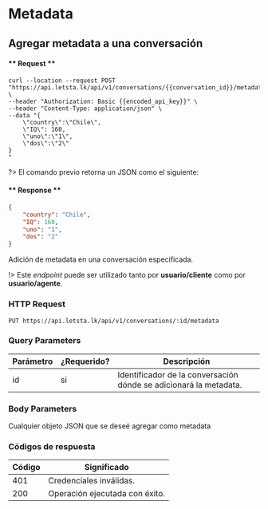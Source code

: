 # Metadata
## Agregar metadata a una conversación

<!-- panels:start -->

<!-- div:right-panel -->

<!-- tabs:start -->
#### ** Request **

```shell
curl --location --request POST "https://api.letsta.lk/api/v1/conversations/{{conversation_id}}/metadata" \
--header "Authorization: Basic {{encoded_api_key}}" \
--header "Content-Type: application/json" \
--data "{
    \"country\":\"Chile\",
    \"IQ\": 160,
    \"uno\":\"1\",
    \"dos\":\"2\"
}
"
```
<!-- tabs:end -->

?> El comando previo retorna un JSON como el siguiente:

<!-- tabs:start -->
#### ** Response **

```json
{
    "country": "Chile",
    "IQ": 160,
    "uno": "1",
    "dos": "2"
}
```
<!-- tabs:end -->

<!-- div:left-panel -->

Adición de metadata en una conversación especificada.


!> Este <i>endpoint</i> puede ser utilizado tanto por <strong>usuario/cliente</strong> como por <strong>usuario/agente</strong>.


### HTTP Request

`PUT https://api.letsta.lk/api/v1/conversations/:id/metadata`

### Query Parameters

| Parámetro | ¿Requerido? | Descripción                                                       |
|-----------|-------------|-------------------------------------------------------------------|
| id        | si          | Identificador de la conversación dónde se adicionará la metadata. |

### Body Parameters

Cualquier objeto JSON que se deseé agregar como metadata


### Códigos de respuesta

| Código | Significado                    |
|--------|--------------------------------|
| 401    | Credenciales inválidas.        |
| 200    | Operación ejecutada con éxito. |


<!-- panels:end -->
